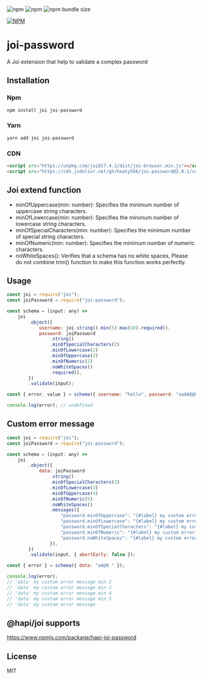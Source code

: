 ![npm](https://img.shields.io/npm/v/joi-password)
![npm](https://img.shields.io/npm/dw/joi-password)
![npm bundle size](https://img.shields.io/bundlephobia/min/joi-password)

[![NPM](https://nodei.co/npm/joi-password.png)](https://nodei.co/npm/joi-password/)

# joi-password

A Joi extension that help to validate a complex password

## Installation

### Npm

```sh
npm install joi joi-password
```

### Yarn

```sh
yarn add joi joi-password
```

### CDN

```html
<script src="https://unpkg.com/joi@17.4.2/dist/joi-browser.min.js"></script>
<script src="https://cdn.jsdelivr.net/gh/heaty566/joi-password@2.0.1/cdn/joi-password.min.js"></script>
```

## Joi extend function

-   minOfUppercase(min: number): Specifies the minimum number of uppercase string characters.
-   minOfLowercase(min: number): Specifies the minimum number of lowercase string characters.
-   minOfSpecialCharacters(min: number): Specifies the minimum number of special string characters.
-   minOfNumeric(min: number): Specifies the minimum number of numeric characters.
-   noWhiteSpaces(): Verifies that a schema has no white spaces, Please do not combine trim() function to make this function works perfectly.

## Usage

```javascript
const joi = require("joi");
const joiPassword = require("joi-password");

const schema = (input: any) =>
    joi
        .object({
            username: joi.string().min(5).max(10).required(),
            password: joiPassword
                .string()
                .minOfSpecialCharacters(2)
                .minOfLowercase(2)
                .minOfUppercase(2)
                .minOfNumeric(2)
                .noWhiteSpaces()
                .required(),
        })
        .validate(input);

const { error, value } = schema({ username: "hello", password: "aaAA@@00" });

console.log(error); // undefined
```

## Custom error message

```javascript
const joi = require("joi");
const joiPassword = require("joi-password");

const schema = (input: any) =>
    joi
        .object({
            data: joiPassword
                .string()
                .minOfSpecialCharacters(2)
                .minOfLowercase(3)
                .minOfUppercase(4)
                .minOfNumeric(5)
                .noWhiteSpaces()
                .messages({
                    "password.minOfUppercase": "{#label} my custom error message min {#min}",
                    "password.minOfLowercase": "{#label} my custom error message min {#min}",
                    "password.minOfSpecialCharacters": "{#label} my custom error message min {#min}",
                    "password.minOfNumeric": "{#label} my custom error message min {#min}",
                    "password.noWhiteSpaces": "{#label} my custom error message",
                }),
        })
        .validate(input, { abortEarly: false });

const { error } = schema({ data: "aA@0 " });

console.log(error);
// 'data' my custom error message min 2
// 'data' my custom error message min 3
// 'data' my custom error message min 4
// 'data' my custom error message min 5
// 'data' my custom error message
```

## @hapi/joi supports

https://www.npmjs.com/package/hapi-joi-password

## License

MIT
